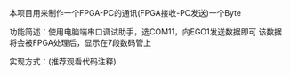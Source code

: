 本项目用来制作一个FPGA-PC的通讯(FPGA接收-PC发送)一个Byte

功能简述：使用电脑端串口调试助手，选COM11，向EGO1发送数据即可
该数据将会被FPGA处理后，显示在7段数码管上

实现方式：(推荐观看代码注释)





